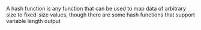 A hash function is any function that can be used to map data of arbitrary size to fixed-size values, though there are some hash functions that support variable length output

